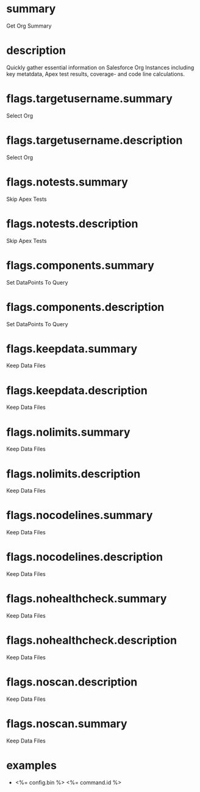 # summary

Get Org Summary 

# description

Quickly gather essential information on Salesforce Org Instances including key metatdata, Apex test results, coverage- and code line calculations.

# flags.targetusername.summary

Select Org

# flags.targetusername.description

Select Org

# flags.notests.summary

Skip Apex Tests

# flags.notests.description

Skip Apex Tests

# flags.components.summary

Set DataPoints To Query

# flags.components.description

Set DataPoints To Query

# flags.keepdata.summary

Keep Data Files

# flags.keepdata.description

Keep Data Files

# flags.nolimits.summary

Keep Data Files

# flags.nolimits.description

Keep Data Files

# flags.nocodelines.summary

Keep Data Files

# flags.nocodelines.description

Keep Data Files

# flags.nohealthcheck.summary

Keep Data Files

# flags.nohealthcheck.description

Keep Data Files

# flags.noscan.description

Keep Data Files

# flags.noscan.summary

Keep Data Files

# examples

- <%= config.bin %> <%= command.id %>

